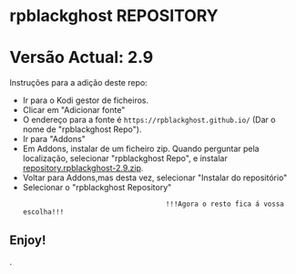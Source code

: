 # rpblackghost REPOSITORY
# Versão Actual: 2.9

Instruções para a adição deste repo:


<p align="left">
  <ul>
    <li>Ir para o Kodi gestor de ficheiros.</li>
    <li>Clicar em "Adicionar fonte"</li>
    <li>O endereço para a fonte é <code>https://rpblackghost.github.io/</code> (Dar o nome de "rpblackghost Repo").</li>
    <li>Ir para "Addons"</li>
    <li>Em Addons, instalar de um ficheiro zip. Quando perguntar pela localização, selecionar "rpblackghost Repo", e instalar <a href="repository.rpblackghost-2.9.zip">repository.rpblackghost-2.9.zip</a>.</li>
    <li>Voltar para Addons,mas desta vez, selecionar "Instalar do repositório"</li>
    <li>Selecionar o "rpblackghost Repository"</li>
    
                                       !!!Agora o resto fica á vossa escolha!!!
  </ul>
</p>

## Enjoy!

.
